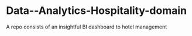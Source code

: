 # Data--Analytics-Hospitality-domain
A repo consists of an insightful BI dashboard to hotel management 
